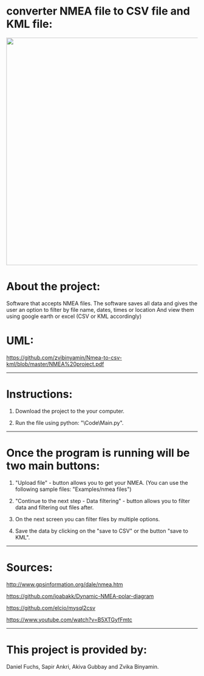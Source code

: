 converter NMEA file to CSV file and KML file:
=============

<p align="center">
  <img src="https://github.com/zvibinyamin/Nmea-to-csv-kml/blob/master/Examples/NMEAproject.jpg?raw=true" width="600"/>
</p>

About the project:
=============
Software that accepts NMEA files.
The software saves all data and gives the user an option to filter by file name, dates, times or location
And view them using google earth or excel (CSV or KML accordingly)


UML:
=============
https://github.com/zvibinyamin/Nmea-to-csv-kml/blob/master/NMEA%20project.pdf

----------

Instructions:
=============

1. Download the project to the your computer.

2. Run the file using python: "\Code\Main.py".

----------

Once the program is running will be two main buttons:
=============

1. "Upload file" - button allows you to get your NMEA.
(You can use the following sample files: "Examples/nmea files")

2. "Continue to the next step - Data filtering" - button allows you to filter data and filtering out files after.

3. On the next screen you can filter files by multiple options.

4. Save the data by clicking on the "save to CSV" or the button "save to KML".


----------
Sources:
=============

http://www.gpsinformation.org/dale/nmea.htm

https://github.com/joabakk/Dynamic-NMEA-polar-diagram 

https://github.com/elcio/mysql2csv 

https://www.youtube.com/watch?v=B5XTGyfFmtc 

----------

This project is provided by:
=============

Daniel Fuchs, Sapir Ankri, Akiva Gubbay and Zvika Binyamin.



